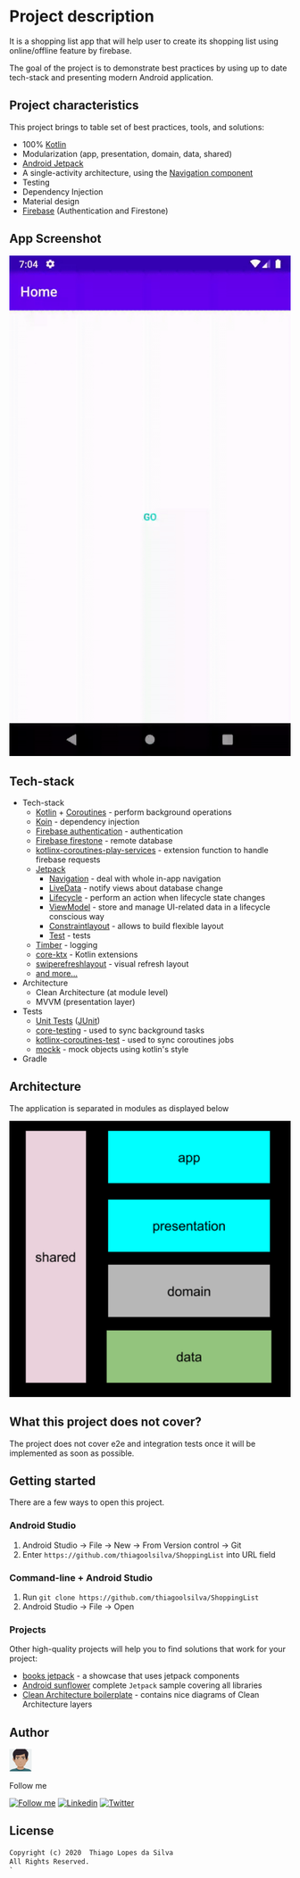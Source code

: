 # Project description

It is a shopping list app that will help user to create its shopping list using online/offline feature by firebase.

The goal of the project is to demonstrate best practices by using up to date tech-stack and presenting modern Android application.

## Project characteristics

This project brings to table set of best practices, tools, and solutions:

* 100% [Kotlin](https://kotlinlang.org/)
* Modularization (app, presentation, domain, data, shared)
* [Android Jetpack](https://developer.android.com/jetpack)
* A single-activity architecture, using the [Navigation component](https://developer.android.com/guide/navigation/navigation-getting-started)
* Testing
* Dependency Injection
* Material design
* [Firebase](https://firebase.google.com/) (Authentication and Firestone)

## App Screenshot

<img src="misc/shopping-list.gif" width="600"/>

## Tech-stack

* Tech-stack
    * [Kotlin](https://kotlinlang.org/) + [Coroutines](https://kotlinlang.org/docs/reference/coroutines-overview.html) - perform background operations
    * [Koin](https://insert-koin.io/) - dependency injection
    * [Firebase authentication](https://firebase.google.com/docs/auth) - authentication
    * [Firebase firestone](https://firebase.google.com/docs/firestore) - remote database
	* [kotlinx-coroutines-play-services](https://github.com/Kotlin/kotlinx.coroutines/tree/master/integration/kotlinx-coroutines-play-services) - extension function to handle firebase requests
    * [Jetpack](https://developer.android.com/jetpack)
        * [Navigation](https://developer.android.com/topic/libraries/architecture/navigation/) - deal with whole in-app navigation
        * [LiveData](https://developer.android.com/topic/libraries/architecture/livedata) - notify views about database change
        * [Lifecycle](https://developer.android.com/topic/libraries/architecture/lifecycle) - perform an action when lifecycle state changes
        * [ViewModel](https://developer.android.com/topic/libraries/architecture/viewmodel) - store and manage UI-related data in a lifecycle conscious way
        * [Constraintlayout](https://developer.android.com/reference/androidx/constraintlayout/widget/ConstraintLayout) - allows to build  flexible layout
		* [Test](https://developer.android.com/training/testing/) -  tests
	* [Timber](https://github.com/JakeWharton/timber) - logging
	* [core-ktx](https://developer.android.com/kotlin/ktx) - Kotlin extensions
    * [swiperefreshlayout](https://developer.android.com/jetpack/androidx/releases/swiperefreshlayout) - visual refresh layout
    * [and more...](https://github.com/thiagoolsilva/ShoppingList)
* Architecture
    * Clean Architecture (at module level)
    * MVVM (presentation layer)
* Tests
    * [Unit Tests](https://en.wikipedia.org/wiki/Unit_testing) ([JUnit](https://junit.org/junit4/))
    * [core-testing](https://androidx.tech/artifacts/arch.core/core-testing/) - used to sync background tasks
    * [kotlinx-coroutines-test](https://kotlin.github.io/kotlinx.coroutines/kotlinx-coroutines-test/) - used to sync coroutines jobs
	* [mockk](https://mockk.io/) - mock objects using kotlin's style
* Gradle

## Architecture

The application is separated  in modules as displayed below

<img src="misc/modulos-app.png" width="600"/>

## What this project does not cover?

The project does not cover e2e and integration tests once it will be implemented as soon as possible.

## Getting started

There are a few ways to open this project.

### Android Studio

1. Android Studio -> File -> New -> From Version control -> Git
2. Enter `https://github.com/thiagoolsilva/ShoppingList` into URL field

### Command-line + Android Studio

1. Run `git clone https://github.com/thiagoolsilva/ShoppingList`
2. Android Studio -> File -> Open

### Projects

Other high-quality projects will help you to find solutions that work for your project:

* [books jetpack](https://github.com/nglauber/books_jetpack) - a showcase that uses jetpack components
* [Android sunflower](https://github.com/googlesamples/android-sunflower) complete `Jetpack` sample covering all  libraries
* [Clean Architecture boilerplate](https://github.com/bufferapp/android-clean-architecture-boilerplate) - contains nice  diagrams of Clean Architecture layers

## Author

<img src="misc/myAvatar.png" width="40"/>

Follow me

[![Follow me](https://img.shields.io/badge/Medium-thiagoolsilva-yellowgreen)](https://medium.com/@thiagolopessilva)
[![Linkedin](https://img.shields.io/badge/Linkedin-thiagoolsilva-blue)](https://www.linkedin.com/in/thiago-lopes-silva-2b943a25/)
[![Twitter](https://img.shields.io/twitter/follow/thiagoolsilva?style=social)](https://twitter.com/thiagoolsilva)   

## License
```
Copyright (c) 2020  Thiago Lopes da Silva
All Rights Reserved.
`
